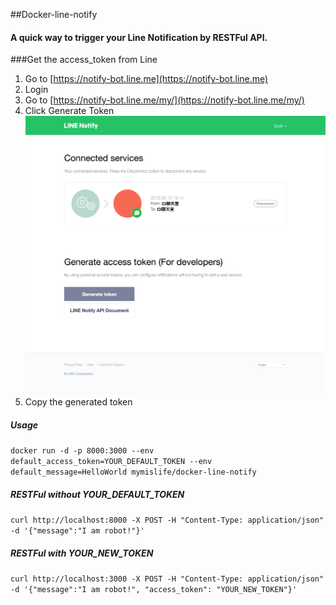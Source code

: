 ##Docker-line-notify

#### A quick way to trigger your Line Notification by RESTFul API.

###Get the access_token from Line
1. Go to [https://notify-bot.line.me](https://notify-bot.line.me)
2. Login
3. Go to [https://notify-bot.line.me/my/](https://notify-bot.line.me/my/) 
4. Click Generate Token ![image](step3.png)
5. Copy the generated token

##### Usage
`docker run -d -p 8000:3000 --env default_access_token=YOUR_DEFAULT_TOKEN --env default_message=HelloWorld mymislife/docker-line-notify`

##### RESTFul without YOUR_DEFAULT_TOKEN
`curl http://localhost:8000 -X POST -H "Content-Type: application/json" -d '{"message":"I am robot!"}'`

##### RESTFul with YOUR_NEW_TOKEN
`curl http://localhost:3000 -X POST -H "Content-Type: application/json" -d '{"message":"I am robot!", "access_token": "YOUR_NEW_TOKEN"}'`